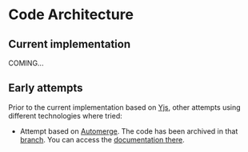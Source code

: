 # Code Architecture

## Current implementation

COMING...

## Early attempts

Prior to the current implementation based on [Yjs](https://docs.yjs.dev/), other attempts using
different technologies where tried:

- Attempt based on [Automerge](https://automerge.org/). The code has been archived in that [branch](https://github.com/jupyterlab/jupyterlab_collaboration/tree/automerge). You can
  access the [documentation there](https://jupyterlab-realtime-collaboration.readthedocs.io/en/automerge/).
